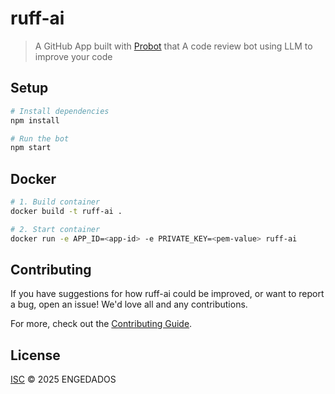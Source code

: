 # ruff-ai

> A GitHub App built with [Probot](https://github.com/probot/probot) that A code review bot using LLM to improve your code

## Setup

```sh
# Install dependencies
npm install

# Run the bot
npm start
```

## Docker

```sh
# 1. Build container
docker build -t ruff-ai .

# 2. Start container
docker run -e APP_ID=<app-id> -e PRIVATE_KEY=<pem-value> ruff-ai
```

## Contributing

If you have suggestions for how ruff-ai could be improved, or want to report a bug, open an issue! We'd love all and any contributions.

For more, check out the [Contributing Guide](CONTRIBUTING.md).

## License

[ISC](LICENSE) © 2025 ENGEDADOS
